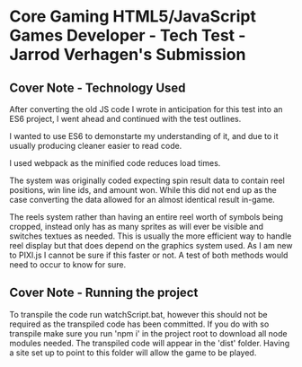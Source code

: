 # Core Gaming HTML5/JavaScript Games Developer - Tech Test - Jarrod Verhagen's Submission

## Cover Note - Technology Used

After converting the old JS code I wrote in anticipation for this test into an ES6 project, I went ahead and continued with the test outlines.

I wanted to use ES6 to demonstarte my understanding of it, and due to it usually producing cleaner easier to read code.

I used webpack as the minified code reduces load times.

The system was originally coded expecting spin result data to contain reel positions, win line ids, and amount won. While this did not end up as the case converting the data allowed for an almost identical result in-game.

The reels system rather than having an entire reel worth of symbols being cropped, instead only has as many sprites as will ever be visible and switches textues as needed.
This is usually the more efficient way to handle reel display but that does depend on the graphics system used. As I am new to PIXI.js I cannot be sure if this faster or not. A test of both methods would need to occur to know for sure.


## Cover Note - Running the project

To transpile the code run watchScript.bat, however this should not be required as the transpiled code has been committed.
If you do with so transpile make sure you run 'npm i' in the project root to download all node modules needed.
The transpiled code will appear in the 'dist' folder. Having a site set up to point to this folder will allow the game to be played.